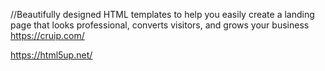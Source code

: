 
//Beautifully designed HTML templates to help you easily create a landing page that looks professional, converts visitors, and grows your business
https://cruip.com/


https://html5up.net/
